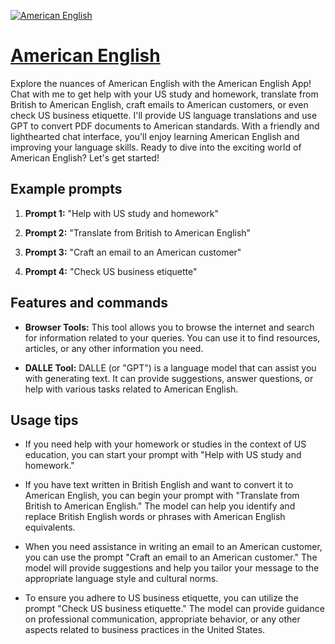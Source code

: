 [![American English](https://files.oaiusercontent.com/file-MLZwUvGmRnU056n96xqKd7Yv?se=2123-10-17T10%3A37%3A25Z&sp=r&sv=2021-08-06&sr=b&rscc=max-age%3D31536000%2C%20immutable&rscd=attachment%3B%20filename%3D2f1ea4fa-6204-4754-bf26-f6a0ccb087f2.png&sig=5y7y5zQbwFvq4wrMTnCgRpA0tx0Yj6INKUMhxD20tXI%3D)](https://chat.openai.com/g/g-56ZFyRiZi-american-english)

# [American English](https://chat.openai.com/g/g-56ZFyRiZi-american-english)

Explore the nuances of American English with the American English App! Chat with me to get help with your US study and homework, translate from British to American English, craft emails to American customers, or even check US business etiquette. I'll provide US language translations and use GPT to convert PDF documents to American standards. With a friendly and lighthearted chat interface, you'll enjoy learning American English and improving your language skills. Ready to dive into the exciting world of American English? Let's get started!

## Example prompts

1. **Prompt 1:** "Help with US study and homework"

2. **Prompt 2:** "Translate from British to American English"

3. **Prompt 3:** "Craft an email to an American customer"

4. **Prompt 4:** "Check US business etiquette"

## Features and commands

- **Browser Tools:** This tool allows you to browse the internet and search for information related to your queries. You can use it to find resources, articles, or any other information you need.

- **DALLE Tool:** DALLE (or "GPT") is a language model that can assist you with generating text. It can provide suggestions, answer questions, or help with various tasks related to American English.

## Usage tips

- If you need help with your homework or studies in the context of US education, you can start your prompt with "Help with US study and homework."

- If you have text written in British English and want to convert it to American English, you can begin your prompt with "Translate from British to American English." The model can help you identify and replace British English words or phrases with American English equivalents.

- When you need assistance in writing an email to an American customer, you can use the prompt "Craft an email to an American customer." The model will provide suggestions and help you tailor your message to the appropriate language style and cultural norms.

- To ensure you adhere to US business etiquette, you can utilize the prompt "Check US business etiquette." The model can provide guidance on professional communication, appropriate behavior, or any other aspects related to business practices in the United States.